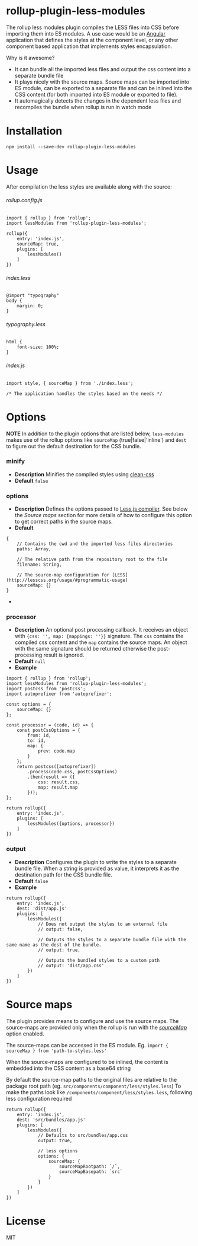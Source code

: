 # rollup-plugin-less-modules
The rollup less modules plugin compiles the LESS files into CSS before importing them into ES modules.
A use case would be an [Angular](https://github.com/angular/angular) application that defines the styles at the component level, or any other component based application that implements styles encapsulation.

Why is it awesome?
+ It can bundle all the imported less files and output the css content into a separate bundle file
+ It plays nicely with the source maps. Source maps can be imported into ES module, can be exported to a separate file and can be inlined into the CSS content (for both imported into ES module or exported to file). 
+ It automagically detects the changes in the dependent less files and recompiles the bundle when rollup is run in watch mode 

# Installation
```
npm install --save-dev rollup-plugin-less-modules
```

# Usage
After compilation the less styles are available along with the source:  

###### rollup.config.js
```
import { rollup } from 'rollup';
import lessModules from 'rollup-plugin-less-modules';

rollup({
    entry: 'index.js',
    sourceMap: true,
    plugins: [
        lessModules()
    ]
})
```

###### index.less
```
@import "typography"
body {
    margin: 0;
}
```

###### typography.less
```
html {
    font-size: 100%;
}
```

###### index.js
```
import style, { sourceMap } from './index.less';

/* The application handles the styles based on the needs */
```

# Options

**NOTE** In addition to the plugin options that are listed below, `less-modules` makes use of the rollup options like `sourceMap` (true|false|'inline') and `dest` to figure out the default destination for the CSS bundle.

### minify
+ **Description** Minifies the compiled styles using [clean-css](https://github.com/jakubpawlowicz/clean-css)
+ **Default** `false`

### options
+ **Description** Defines the options passed to [Less.js compiler](https://github.com/less/less.js). See below the *Source maps* section for more details of how to configure this option to get correct paths in the source maps.
+ **Default** 
```
{
    // Contains the cwd and the imported less files directories 
    paths: Array,

    // The relative path from the repository root to the file
    filename: String,

    // The source-map configuration for [LESS](http://lesscss.org/usage/#programmatic-usage)
    sourceMap: {}
}
```
+ 
### processor
+ **Description** An optional post processing callback. It receives an object with `{css: '', map: {mappings: ''}}` signature. The `css` contains the compiled css content and the `map` contains the source maps. An object with the same signature should be returned otherwise the post-processing result is ignored.
+ **Default** `null`
+ **Example**
```
import { rollup } from 'rollup';
import lessModules from 'rollup-plugin-less-modules';
import postcss from 'postcss';
import autoprefixer from 'autoprefixer';

const options = {
    sourceMap: {}
};

const processor = (code, id) => {
    const postCssOptions = {
        from: id,
        to: id,
        map: {
            prev: code.map
        }
    };
    return postcss([autoprefixer])
        .process(code.css, postCssOptions)
        .then(result => ({
            css: result.css,
            map: result.map
        }));
};

return rollup({
    entry: 'index.js',
    plugins: [
        lessModules({options, processor})
    ]
})
```

### output
+ **Description** Configures the plugin to write the styles to a separate bundle file. When a string is provided as value, it interprets it as the destination path for the CSS bundle file.
+ **Default** `false`
+ **Example**
```
return rollup({
    entry: 'index.js',
    dest: 'dist/app.js'
    plugins: [
        lessModules({
            // Does not output the styles to an external file
            // output: false,

            // Outputs the styles to a separate bundle file with the same name as the dest of the bundle.
            // output: true,

            // Outputs the bundled styles to a custom path
            // output: 'dist/app.css'
        })
    ]
})
```

# Source maps
The plugin provides means to configure and use the source maps. The source-maps are provided only when the rollup is run with the [*sourceMap*](https://github.com/rollup/rollup/wiki/JavaScript-API#sourcemap-1) option enabled.

The source-maps can be accessed in the ES module. Eg. 
`import { sourceMap } from 'path-to-styles.less'`

When the source-maps are configured to be inlined, the content is embedded into the CSS content as a base64 string

By default the source-map paths to the original files are relative to the package root path (eg. `src/components/component/less/styles.less`)
To make the paths look like `/components/component/less/styles.less`, following less configuration required

```
return rollup({
    entry: 'index.js',
    dest: 'src/bundles/app.js'
    plugins: [
        lessModules({
            // Defaults to src/bundles/app.css
            output: true,
            
            // less options
            options: {
                sourceMap: {
                    sourceMapRootpath: `/`,
                    sourceMapBasepath: `src` 
                }
            }
        })
    ]
})
```

# License
MIT